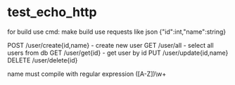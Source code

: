 # test_echo_http
for build use cmd: make build
use requests like json {"id":int,"name":string}

POST /user/create{id,name} - create new user
GET /user/all - select all users from db
GET /user/get{id} - get user by id
PUT /user/update{id,name}
DELETE /user/delete{id}

name must compile with regular expression ([A-Z])\w+


